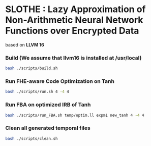 SLOTHE : Lazy Approximation of Non-Arithmetic Neural Network Functions over Encrypted Data
=========

based on **LLVM 16**

### Build (We assume that llvm16 is installed at /usr/local)
```bash
bash ./scripts/build.sh
```

### Run FHE-aware Code Optimization on Tanh
```bash
bash ./scripts/run.sh 4 -4 4
```

### Run FBA on optimized IRB of Tanh
```bash
bash ./scripts/run_FBA.sh temp/optim.ll expm1 new_tanh 4 -4 4
```

### Clean all generated temporal files
```bash
bash ./scripts/clean.sh
```
